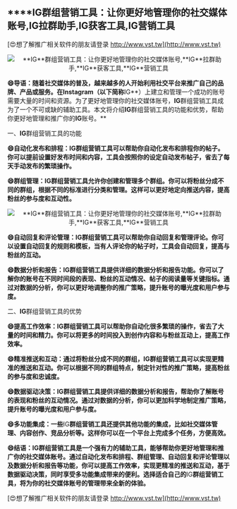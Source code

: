 ## ****IG**群组营销工具：让你更好地管理你的社交媒体账号,**IG**拉群助手,**IG**获客工具,**IG**营销工具**

[😍想了解推广相关软件的朋友请登录 http://www.vst.tw](http://www.vst.tw)

 <center><img src="https://vst.tw/MP4/tuiguang/png/2.png" alt="**IG**群组营销工具：让你更好地管理你的社交媒体账号,**IG**拉群助手,**IG**获客工具,**IG**营销工具"></center>

**😄导语：随着社交媒体的普及，越来越多的人开始利用社交平台来推广自己的品牌、产品或服务。在Instagram（以下简称**IG**）上建立和管理一个成功的账号需要大量的时间和资源。为了更好地管理你的社交媒体账号，**IG**群组营销工具成为了一个不可或缺的辅助工具。本文将介绍**IG**群组营销工具的功能和优势，帮助你更好地管理和推广你的**IG**账号。**

一、**IG**群组营销工具的功能

**😄自动化发布和排程：**IG**群组营销工具可以帮助你自动化发布和排程你的帖子。你可以提前设置好发布时间和内容，工具会按照你的设定自动发布帖子，省去了每天手动发布的繁琐操作。**

**😄群组管理：**IG**群组营销工具允许你创建和管理多个群组。你可以将粉丝分成不同的群组，根据不同的标准进行分类和管理。这样可以更好地定向推送内容，提高粉丝的参与度和互动性。**

 <center><img src="https://vst.tw/MP4/tuiguang/png/3.png" alt="**IG**群组营销工具：让你更好地管理你的社交媒体账号,**IG**拉群助手,**IG**获客工具,**IG**营销工具"></center>

**😄自动回复和评论管理：**IG**群组营销工具可以帮助你自动回复和管理评论。你可以设置自动回复的规则和模板，当有人评论你的帖子时，工具会自动回复，提高与粉丝的互动。**

**😄数据分析和报告：**IG**群组营销工具提供详细的数据分析和报告功能。你可以了解你的账号在不同时间段的表现、粉丝的互动情况、帖子的阅读量等关键指标。通过对数据的分析，你可以更好地调整你的推广策略，提升账号的曝光度和用户参与度。**

二、**IG**群组营销工具的优势

**😄提高工作效率：**IG**群组营销工具可以帮助你自动化很多繁琐的操作，省去了大量的时间和精力。你可以将更多的时间投入到创作内容和与粉丝互动上，提高工作效率。**

**😄精准推送和互动：通过将粉丝分成不同的群组，**IG**群组营销工具可以实现更精准的推送和互动。你可以根据不同的群组特点，制定针对性的推广策略，提高粉丝的参与度和忠诚度。**

**😄数据驱动决策：**IG**群组营销工具提供详细的数据分析和报告，帮助你了解账号的表现和粉丝的互动情况。通过对数据的分析，你可以更加科学地制定推广策略，提升账号的曝光度和用户参与度。**

**😄多功能集成：一些**IG**群组营销工具还提供其他功能的集成，比如社交媒体管理、内容创作、竞品分析等。这样你可以在一个平台上完成多个任务，方便高效。**

**😄结语：**IG**群组营销工具是一个强有力的辅助工具，能够帮助你更好地管理和推广你的社交媒体账号。通过自动化发布和排程、群组管理、自动回复和评论管理以及数据分析和报告等功能，你可以提高工作效率，实现更精准的推送和互动，基于数据驱动决策，同时享受多功能集成带来的便利。选择适合自己的**IG**群组营销工具，将为你的社交媒体账号的管理带来全新的体验。**

[😍想了解推广相关软件的朋友请登录 http://www.vst.tw](http://www.vst.tw)



